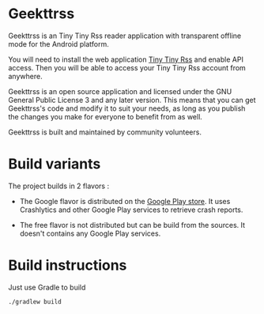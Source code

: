 Geekttrss
==========

Geekttrss is an Tiny Tiny Rss reader application with transparent offline mode for the Android platform.

You will need to install the web application [Tiny Tiny Rss](https://tt-rss.org/) and enable API access.
Then you will be able to access your Tiny Tiny Rss account from anywhere.

Geekttrss is an open source application and licensed under the GNU General Public License 3 and any later version.
This means that you can get Geekttrss's code and modify it to suit your needs, as long as you publish the changes
you make for everyone to benefit from as well.

Geekttrss is built and maintained by community volunteers.


Build variants
==============

The project builds in 2 flavors :

   * The Google flavor is distributed on the [Google Play store](https://play.google.com/store/apps/details?id=com.geekorum.ttrss).
     It uses Crashlytics and other Google Play services to retrieve crash reports.

   * The free flavor is not distributed but can be build from the sources. It doesn't contains any Google Play services.


Build instructions
==================

Just use Gradle to build

    ./gradlew build
